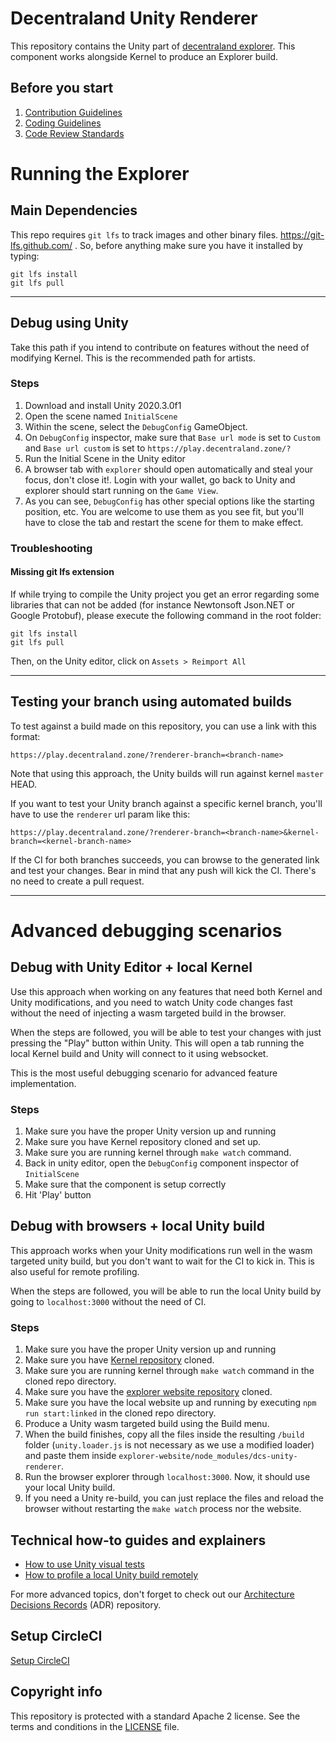 # Decentraland Unity Renderer

This repository contains the Unity part of [decentraland explorer](https://play.decentraland.org). This component works alongside Kernel to produce an Explorer build.

## Before you start

1. [Contribution Guidelines](.github/CONTRIBUTING.md)
2. [Coding Guidelines](docs/style-guidelines.md)
3. [Code Review Standards](docs/code-review-standards.md)

# Running the Explorer

## Main Dependencies

This repo requires `git lfs` to track images and other binary files. https://git-lfs.github.com/ .
So, before anything make sure you have it installed by typing:

    git lfs install
    git lfs pull

---

## Debug using Unity

Take this path if you intend to contribute on features without the need of modifying Kernel.
This is the recommended path for artists.

### Steps

1. Download and install Unity 2020.3.0f1
2. Open the scene named `InitialScene`
3. Within the scene, select the `DebugConfig` GameObject.
4. On `DebugConfig` inspector, make sure that `Base url mode` is set to `Custom`
   and `Base url custom` is set to `https://play.decentraland.zone/?`
5. Run the Initial Scene in the Unity editor
6. A browser tab with `explorer` should open automatically and steal your focus, don't close it!. Login with your wallet, go back to Unity and explorer should start running on the `Game View`.
7. As you can see, `DebugConfig` has other special options like the starting position, etc. You are welcome to use them as you see fit, but you'll have to close the tab and restart the scene for them to make effect.

### Troubleshooting

#### Missing git lfs extension

If while trying to compile the Unity project you get an error regarding some libraries that can not be added (for instance Newtonsoft
Json.NET or Google Protobuf), please execute the following command in the root folder:

    git lfs install
    git lfs pull

Then, on the Unity editor, click on `Assets > Reimport All`

---

## Testing your branch using automated builds

To test against a build made on this repository, you can use a link with this format:

    https://play.decentraland.zone/?renderer-branch=<branch-name>

Note that using this approach, the Unity builds will run against kernel `master` HEAD.

If you want to test your Unity branch against a specific kernel branch, you'll have to use the `renderer` url param like this:

    https://play.decentraland.zone/?renderer-branch=<branch-name>&kernel-branch=<kernel-branch-name>

If the CI for both branches succeeds, you can browse to the generated link and test your changes. Bear in mind that any push will kick the CI. There's no need to create a pull request.

---

<a name="advanced-debugging-scenarios"></a>

# Advanced debugging scenarios

## Debug with Unity Editor + local Kernel

Use this approach when working on any features that need both Kernel and Unity modifications, and you need to watch Unity code changes fast without the need of injecting a wasm targeted build in the browser.

When the steps are followed, you will be able to test your changes with just pressing the "Play" button within Unity. This will open a tab running the local Kernel build and Unity will connect to it using websocket.

This is the most useful debugging scenario for advanced feature implementation.

### Steps

1. Make sure you have the proper Unity version up and running
2. Make sure you have Kernel repository cloned and set up.
3. Make sure you are running kernel through `make watch` command.
4. Back in unity editor, open the `DebugConfig` component inspector of `InitialScene`
5. Make sure that the component is setup correctly
6. Hit 'Play' button

## Debug with browsers + local Unity build

This approach works when your Unity modifications run well in the wasm targeted unity build, but you don't want to wait for the CI to kick in. This is also useful for remote profiling.

When the steps are followed, you will be able to run the local Unity build by going to `localhost:3000` without the need of CI.

### Steps

1. Make sure you have the proper Unity version up and running
2. Make sure you have [Kernel repository](https://github.com/decentraland/kernel) cloned.
3. Make sure you are running kernel through `make watch` command in the cloned repo directory.
4. Make sure you have the [explorer website repository](https://github.com/decentraland/explorer-website) cloned.
5. Make sure you have the local website up and running by executing `npm run start:linked` in the cloned repo directory.
6. Produce a Unity wasm targeted build using the Build menu.
7. When the build finishes, copy all the files inside the resulting `/build` folder (`unity.loader.js` is not necessary as we use a modified loader) and paste them inside `explorer-website/node_modules/dcs-unity-renderer`.
8. Run the browser explorer through `localhost:3000`. Now, it should use your local Unity build.
9. If you need a Unity re-build, you can just replace the files and reload the browser without restarting the `make watch` process nor the website.

## Technical how-to guides and explainers

- [How to use Unity visual tests](docs/how-to-use-unity-visual-tests.md)
- [How to profile a local Unity build remotely](docs/how-to-profile-a-local-unity-build-remotely.md)

For more advanced topics, don't forget to check out our [Architecture Decisions Records](https://github.com/decentraland/adr) (ADR) repository.

## Setup CircleCI

[Setup CircleCI](docs/setup-circleci.md)
## Copyright info

This repository is protected with a standard Apache 2 license. See the terms and conditions in
the [LICENSE](https://github.com/decentraland/unity-renderer/blob/master/LICENSE) file.
